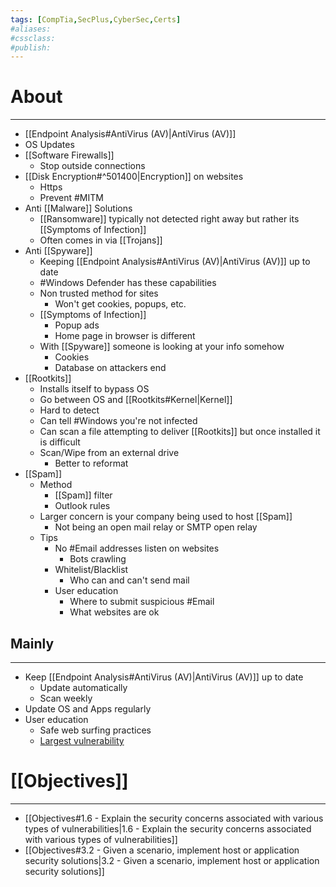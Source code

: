 ```yaml
---
tags: [CompTia,SecPlus,CyberSec,Certs]
#aliases:
#cssclass:
#publish:
---
```


# About
---
- [[Endpoint Analysis#AntiVirus (AV)|AntiVirus (AV)]]
- OS Updates
- [[Software Firewalls]]
	- Stop outside connections
- [[Disk Encryption#^501400|Encryption]] on websites
	- Https
	- Prevent #MITM
- Anti [[Malware]] Solutions
	- [[Ransomware]] typically not detected right away but rather its [[Symptoms of Infection]]
	- Often comes in via [[Trojans]]
- Anti [[Spyware]]
	- Keeping [[Endpoint Analysis#AntiVirus (AV)|AntiVirus (AV)]] up to date
	-  #Windows Defender has these capabilities
	- Non trusted method for sites
		- Won't get cookies, popups, etc.
	- [[Symptoms of Infection]]
		- Popup ads
		- Home page in browser is different
	- With [[Spyware]] someone is looking at your info somehow
		- Cookies
		- Database on attackers end
- [[Rootkits]]
	- Installs itself to bypass OS
	- Go between OS and [[Rootkits#Kernel|Kernel]]
	- Hard to detect
	- Can tell #Windows  you're not infected
	- Can scan a file attempting to deliver [[Rootkits]] but once installed it is difficult
	- Scan/Wipe from an external drive
		- Better to reformat
- [[Spam]]
	- Method
		- [[Spam]] filter
		- Outlook rules
	- Larger concern is your company being used to host [[Spam]]
		- Not being an open mail relay or SMTP open relay
	- Tips
		- No #Email addresses listen on websites
			- Bots crawling
		- Whitelist/Blacklist
			- Who can and can't send mail
		- User education
			- Where to submit suspicious #Email
			- What websites are ok

## Mainly
---
- Keep [[Endpoint Analysis#AntiVirus (AV)|AntiVirus (AV)]] up to date
	- Update automatically
	- Scan weekly
- Update OS and Apps regularly
- User education
	- Safe web surfing practices
	- <u>Largest vulnerability</u>

# [[Objectives]]
---
- [[Objectives#1.6 - Explain the security concerns associated with various types of vulnerabilities|1.6 - Explain the security concerns associated with various types of vulnerabilities]]
- [[Objectives#3.2 - Given a scenario, implement host or application security solutions|3.2 - Given a scenario, implement host or application security solutions]]